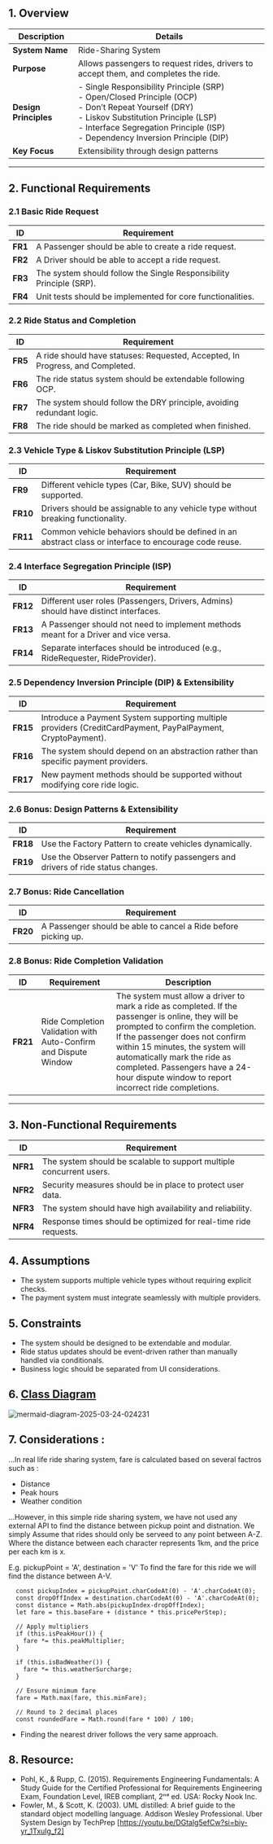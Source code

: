
## 1. Overview

| Description | Details |
|-------------|---------|
| **System Name** | Ride-Sharing System |
| **Purpose** | Allows passengers to request rides, drivers to accept them, and completes the ride. |
| **Design Principles** | - Single Responsibility Principle (SRP) <br> - Open/Closed Principle (OCP) <br> - Don’t Repeat Yourself (DRY) <br> - Liskov Substitution Principle (LSP) <br> - Interface Segregation Principle (ISP) <br> - Dependency Inversion Principle (DIP) |
| **Key Focus** | Extensibility through design patterns |

---

## 2. Functional Requirements

### 2.1 Basic Ride Request

| ID   | Requirement |
|------|-------------|
| **FR1** | A Passenger should be able to create a ride request. |
| **FR2** | A Driver should be able to accept a ride request. |
| **FR3** | The system should follow the Single Responsibility Principle (SRP). |
| **FR4** | Unit tests should be implemented for core functionalities. |

### 2.2 Ride Status and Completion

| ID   | Requirement |
|------|-------------|
| **FR5** | A ride should have statuses: Requested, Accepted, In Progress, and Completed. |
| **FR6** | The ride status system should be extendable following OCP. |
| **FR7** | The system should follow the DRY principle, avoiding redundant logic. |
| **FR8** | The ride should be marked as completed when finished. |

### 2.3 Vehicle Type & Liskov Substitution Principle (LSP)

| ID   | Requirement |
|------|-------------|
| **FR9** | Different vehicle types (Car, Bike, SUV) should be supported. |
| **FR10** | Drivers should be assignable to any vehicle type without breaking functionality. |
| **FR11** | Common vehicle behaviors should be defined in an abstract class or interface to encourage code reuse. |

### 2.4 Interface Segregation Principle (ISP)

| ID   | Requirement |
|------|-------------|
| **FR12** | Different user roles (Passengers, Drivers, Admins) should have distinct interfaces. |
| **FR13** | A Passenger should not need to implement methods meant for a Driver and vice versa. |
| **FR14** | Separate interfaces should be introduced (e.g., RideRequester, RideProvider). |

### 2.5 Dependency Inversion Principle (DIP) & Extensibility

| ID   | Requirement |
|------|-------------|
| **FR15** | Introduce a Payment System supporting multiple providers (CreditCardPayment, PayPalPayment, CryptoPayment). |
| **FR16** | The system should depend on an abstraction rather than specific payment providers. |
| **FR17** | New payment methods should be supported without modifying core ride logic. |

### 2.6 Bonus: Design Patterns & Extensibility

| ID   | Requirement |
|------|-------------|
| **FR18** | Use the Factory Pattern to create vehicles dynamically. |
| **FR19** | Use the Observer Pattern to notify passengers and drivers of ride status changes. |

### 2.7 Bonus: Ride Cancellation

| ID   | Requirement |
|------|-------------|
| **FR20** | A Passenger should be able to cancel a Ride before picking up. |

### 2.8 Bonus: Ride Completion Validation

| ID   | Requirement | Description |
|------|-------------|-------------|
| **FR21** | Ride Completion Validation with Auto-Confirm and Dispute Window | The system must allow a driver to mark a ride as completed. If the passenger is online, they will be prompted to confirm the completion. If the passenger does not confirm within 15 minutes, the system will automatically mark the ride as completed. Passengers have a 24-hour dispute window to report incorrect ride completions. |

---

## 3. Non-Functional Requirements

| ID   | Requirement |
|------|-------------|
| **NFR1** | The system should be scalable to support multiple concurrent users. |
| **NFR2** | Security measures should be in place to protect user data. |
| **NFR3** | The system should have high availability and reliability. |
| **NFR4** | Response times should be optimized for real-time ride requests. |


## 4. Assumptions
* The system supports multiple vehicle types without requiring explicit checks.
* The payment system must integrate seamlessly with multiple providers.
## 5. Constraints
* The system should be designed to be extendable and modular.
* Ride status updates should be event-driven rather than manually handled via conditionals.
* Business logic should be separated from UI considerations.

## 6. [Class Diagram](https://mermaid.ink/svg/pako:eNrlWm1v2zYQ_iuCgAD26gZJ1qarUQRwbKc1lrqenaTYEGBgJNohordRlFOvS3_7jiIpkRTl2Os-DFg_RNLxjnd87oU8ul_9IA2x3_eDCOX5iKAVRfFt4sG_gwNvnBRx7onPksGbkxAvGGJF7n0VdP7v3TsMnJgiRtLk7KwemI9_uR4vrsajmjQYDsczgzKZ_j6bf3o_Hy8WNXH46ePscmzwDQfT4fjyUpGeyodu3AxtYpywPeybjaejyfS9Rph_GoIdBs1hysVgcql_z8cX19ORaZk06gbfkyDCV5sM72TScDCvPxbXN_XH-eTnsUPBdY7pPI12m30w-jiZassdLBbj6fvx3Ktpo_nkZjx3KJLwfsTsPg13W8t8PJpc_Q5LGuk6f50NLm-TSoN4qYJucJczigLm3aEcC9U4txdsqkdSRNf9YsEoSVZegmLcpJJQo1UIUvij0UeIgQEUwyMcMEugwyfuwURdAyqH63e31bBK0mLIz6hJziKwalrEd5hqg4LgBShDAWEbbUQPQwZ_dlmmlOmQsCfM6Olqe5WaXjljV5NcYcY1dbp6-LfiJANrRtM1lBf6fXhZ_jaDNi4fu6zdsqnEQHhczKGvNqNpgPNcinQy8ex65ynEE0oaoe5IpxFmiET5P1x6mRFFboSCuXDL5dIyj-QjvERFxPaAxDC4xIVrbsYAyW9QRMKOhkPD_5DuwzQBZazKdG-ZUk9C6IVCiw7bkOKQsCGiLswUOgEMN5JDG_uQRuDUqbM04C8ZoRuOgmMMbN1kAMzw5qY5ekeiCJ6DMKQQDtp4w2YNtqCm6ujFKH8YVqsAEIWOPfGtIm2Goi1w4RhGmmQUBGmRsEloBkE9l7aMcop93F-baZoKMZCszCLwYkAp2ngUEvEDyVlKN42xTI_NvDUNQhHtBtFgltrL4q6vhuI_CpwzfvzpZCR4KLJZShLWgxlzRpJy5-uVFi4wXZMAd8uj0lyIaRMFKAlwVM5DawZL1ECsFENhaBitiox0RFWVHKIUx-kaO6XF18QplmM2cqD1jKgj-kaUrC1_qvKD1mA8uoscmRalQQlqczvy1uLZiIEgjbMIKknI0dVjQFggN2w1se5dMJOsErXdyfmdbggCnLG9vQdYDsRSSQT7ZYfkA7XyrrdOjVoOvJfSxE5lq80kQ7AK132MUTDtugrn5jUIY5KYOcopjbxZE_w4r_O2w4tF1yv99U1LkG9SpDWINF5XASPOLIaqIN8c56c6iZuDWlI3wsgLy4dG13qivHzsspmKARWxxpA8xHEbYi53gajjRKNKnm4IDjDJmEfF0zJRwlfW7AqYntdWzazjnFhgp6t1gEZVi4KCHw25rcDU2HtXOOH9AZYm8nl0I1s8LoOxZS-QC8qb0MEETI4am9cCs7rmCHfq0tz4oVwJHEKWxqftcGFax9wkVhDmmMp6IwKl6_UdSVgk892ZRfzoPtzFfy0b0JIk4RTD0nImVasq01OVlR_Wu7JutzqZewCCGHGTreokyqmc3agwapUOQLJQrlFGmiGX4EdBdoluLYbtGuudWKFqFkPx0iLbWkPb9UES7VEJtb5CD0u-K2j6zEx7ss9Ura3WszVUr7fUGUcy1VDMj4i7N1zmHc2e9VICYg2p0wQgmo8IFD91Ynmmd_HMM1STuyyVhnfFatVpq2fN0FYyjTU_1wW31zyprKXeSXGj3hlyqpXNn4FFGWCuTVIdntxSCO0mOpMv3dYip5DfB3Wv6e5nO3LN1GWRhBYjNLPpZxRBhjdFWlKtvad_1qHN-Gu6VfJMwt2cZ3jDQNbs3kXvpnANLUANXjO2XRznm_JeTC9sLrZvjarferFQGdT0W4h5_W2RbCm_zn5GmNu-YqthtS8hthTUFSztEdplGfTO-wC90oj-xJLq_ntR7WJkaXadiVDvPJYPlW4u7jXv6GuHKcDdbmq9iNgCWYxpcI-cVw5NpGrm_xRIj4TdhxQ9XtA0dgr1vDuUPIzaY_t7YR7yO6p0C8x3cOR7AOxIYgSlJqXBXDP_72F2dCmy5fr-81TryUduBkuzC5RUhr5gx87BUoaigX00U61vy-2XOdzo8VTrZh2Kuo4ubza64Pd-xXJplD04n4dX6ZjfFHbEfeGzoWy2ZDXKLy6iFImfiIz2WNIzCpvgDNMFw1ljDKOHj7ANkCwimnly9BEccA-CBa8tdNWYOSaJqZDkM5jwQ1rwS9pm9wbj5yj8LGZ1c8DOVHVU1bleNVUGMgcH3iSBeQjjvQu0KKIjyO9JJj1V_hLw7q-XL8UNjU2cmRci9YDe7Kl7tnIANikH9Zw8YAd5UazrNLF_1RHT2TvfFl6j7gOfwWqe5K25jQ28XcC4y7Z_hczzNCACXg8l_Oo4g_DFSUCwjvXLl2f1L7B97x7lymfyuujWP771gU2-KLxKVu9MmahurDTuH-BFLxt91ZJWYk0NTRkwbY0rCf1SZatYjBK0cssdHp7p_w2gX_ZdNZuao8GmQaPzWfiogtr3VDEpjbC8o_a2fANtRuxKhC0qlLDlAkHkZps9qrS8hUn2uToKiktTe3R4qGk2Q5H7FeokRBa2rWlxVb0Ay007iVVJxhWLPm2HCdrMV6wCAGueSpULMMKvULSGtkwnt8k2YE2_OW3abTITQ7_nw7kSNqfQ7_vlfnPrQ-mO8a3fh9cQ0Ydb_zZ5Aj5UsHSxSQK_z2iBez5Ni9W931-iKIcv0drI_1GjWDKU_Jam-qff_-p_8fvHp4dvjt7-eHx8_PbVm1fHb057_sbvvzo6fH10_Pr09QkMnr46Onnq-X-W8keHb9_-dHJyAtzHJ0enp6evn_4GmQRKaQ)

![mermaid-diagram-2025-03-24-024231](https://github.com/user-attachments/assets/713df47e-8113-4ebd-a28e-7f72124bb4f8)


## 7. Considerations : 
...In real life ride sharing system, fare is calculated based on several factros such as : 
* Distance
* Peak hours
* Weather condition

...However, in this simple ride sharing system, we have not used any external API to find the distance between pickup point and distnation. We simply Assume that rides should only be serveed to any point between A-Z. Where the distance between each character represents 1km, and the price per each km is x.

  E.g. pickupPoint = 'A', destination = 'V'
  To find the fare for this ride we will find the distance between A-V.

      const pickupIndex = pickupPoint.charCodeAt(0) - 'A'.charCodeAt(0);
      const dropOffIndex = destination.charCodeAt(0) - 'A'.charCodeAt(0);
      const distance = Math.abs(pickupIndex-dropOffIndex);
      let fare = this.baseFare + (distance * this.pricePerStep);
      
      // Apply multipliers
      if (this.isPeakHour()) {
        fare *= this.peakMultiplier;
      }
      
      if (this.isBadWeather()) {
        fare *= this.weatherSurcharge;
      }
      
      // Ensure minimum fare
      fare = Math.max(fare, this.minFare);
      
      // Round to 2 decimal places
      const roundedFare = Math.round(fare * 100) / 100;

* Finding the nearest driver follows the very same approach.


## 8. Resource: 
* Pohl, K., & Rupp, C. (2015). Requirements Engineering Fundamentals: A Study Guide for the Certified Professional for Requirements Engineering Exam, Foundation Level, IREB compliant, 2ⁿᵈ ed. USA: Rocky Nook Inc.
* Fowler, M., & Scott, K. (2003). UML distilled: A brief guide to the standard object modelling language. Addison Wesley Professional.
Uber System Design by TechPrep [https://youtu.be/DGtalg5efCw?si=biy-yr_1TxuIg_f2]

